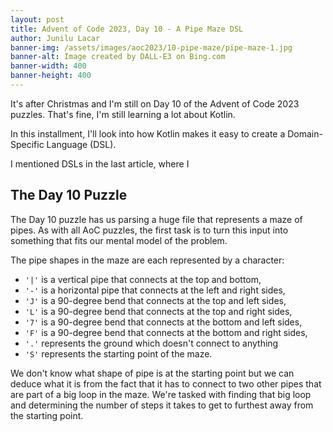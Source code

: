 ```yaml
---
layout: post
title: Advent of Code 2023, Day 10 - A Pipe Maze DSL
author: Junilu Lacar
banner-img: /assets/images/aoc2023/10-pipe-maze/pipe-maze-1.jpg
banner-alt: Image created by DALL-E3 on Bing.com
banner-width: 400
banner-height: 400
---
```

It's after Christmas and I'm still on Day 10 of the Advent of Code 2023 puzzles. That's fine, I'm still learning a lot about Kotlin.

In this installment, I'll look into how Kotlin makes it easy to create a Domain-Specific Language (DSL).

I mentioned DSLs in the last article, where I 

## The Day 10 Puzzle

The Day 10 puzzle has us parsing a huge file that represents a maze of pipes. As with all AoC puzzles, the first task is to turn this input into something that fits our mental model of the problem.

The pipe shapes in the maze are each represented by a character: 
- `'|'` is a vertical pipe that connects at the top and bottom, 
- `'-'` is a horizontal pipe that connects at the left and right sides, 
- `'J'` is a 90-degree bend that connects at the top and left sides, 
- `'L'` is a 90-degree bend that connects at the top and right sides,
- `'7'` is a 90-degree bend that connects at the bottom and left sides,
- `'F'` is a 90-degree bend that connects at the bottom and right sides,
- `'.'` represents the ground which doesn't connect to anything
- `'S'` represents the starting point of the maze.

We don't know what shape of pipe is at the starting point but we can deduce what it is from the fact that it has to connect to two other pipes that are part of a big loop in the maze. We're tasked with finding that big loop and determining the number of steps it takes to get to furthest away from the starting point.